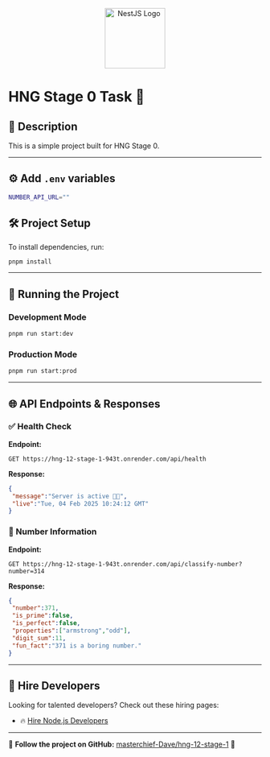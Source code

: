 <p align="center">
  <a href="http://nestjs.com/" target="_blank">
    <img src="https://nestjs.com/img/logo-small.svg" width="120" alt="NestJS Logo" />
  </a>
</p>

# HNG Stage 0 Task 🚀

## 📌 Description
This is a simple project built for HNG Stage 0.

--- 
## ⚙️ Add `.env` variables
```bash
NUMBER_API_URL=""
```

## 🛠️ Project Setup
To install dependencies, run:

```bash
pnpm install
```

---

## 🚀 Running the Project

### Development Mode
```bash
pnpm run start:dev
```

### Production Mode
```bash
pnpm run start:prod
```

---

## 🌐 API Endpoints & Responses

### ✅ Health Check
**Endpoint:**
```http
GET https://hng-12-stage-1-943t.onrender.com/api/health

```
**Response:**
```json
{
 "message":"Server is active 🚀🚀",
 "live":"Tue, 04 Feb 2025 10:24:12 GMT"
}
```

### 👤 Number Information
**Endpoint:**
```http
GET https://hng-12-stage-1-943t.onrender.com/api/classify-number?number=314
```
**Response:**
```json
{
 "number":371,
 "is_prime":false,
 "is_perfect":false,
 "properties":["armstrong","odd"],
 "digit_sum":11,
 "fun_fact":"371 is a boring number."
}
```

---

## 🔗 Hire Developers
Looking for talented developers? Check out these hiring pages:


- 🔥 [Hire Node.js Developers](https://hng.tech/hire/nodejs-developers)

---

🎯 **Follow the project on GitHub:** [masterchief-Dave/hng-12-stage-1](https://github.com/masterchief-Dave/hng-12-stage-1) 🚀

